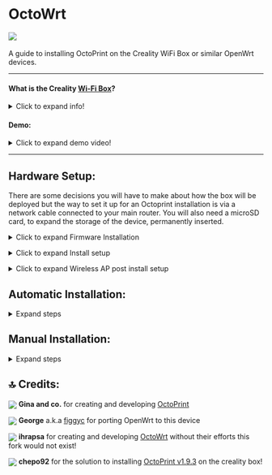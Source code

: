 # OctoWrt

<p align="left">
<img height=100 src="img/OctoPrint+OpenWrt.png">
</p>

A guide to installing OctoPrint on the Creality WiFi Box or similar OpenWrt devices.

------------------

#### What is the Creality [Wi-Fi Box](https://www.creality.com/goods-detail/creality-box-3d-printer)?

<details>
  <summary>Click to expand info!</summary>

<img align=center src="https://user-images.githubusercontent.com/40600040/128502047-f25d9156-31a8-4bc9-b0ed-45200cdfe411.png">

A router box device released by Creality meant to add cloud control to your printer. Comes with closed source and proprietary software. However, some people might not like that.

**Specifications:**

 (_taken from figgyc's commit_)

- **SoC**: MediaTek MT7688AN @ 580 MHz
- **Flash**: BoyaMicro BY25Q128AS (16 MiB, SPI NOR)
- **RAM**: 128 MiB DDR2 (Winbond W971GG6SB-25)
- **Wireless**: MediaTek MT7628 802.11b/g/n
- **Peripheral**: Genesys Logic GL850G 2 port USB 2.0 hub
- **I/O**: 1x 10/100 Ethernet port, microSD SD-XC Class 10 slot, 4x LEDs, 2x USB 2.0 ports, micro USB input (for power only), reset button
- **FCC ID**: 2AXH6CREALITY-BOX
- **UART**: test pads: (square on silkscreen) 3V3, TX, RX, GND; default baudrate: 57600  
  
  </details>
  

#### Demo:
<details>
  <summary>Click to expand demo video!</summary>

https://user-images.githubusercontent.com/40600040/128418449-79f69b98-8f81-4315-b18a-8869d186eed6.mp4

</details>

------------------

## Hardware Setup:

There are some decisions you will have to make about how the box will be deployed but the way to set it up for an Octoprint installation is via a network cable connected to your main router. You will also need a microSD card, to expand the storage of the device, permanently inserted.

<details>

  <summary>Click to expand Firmware Installation</summary>

  ## ⚠️ [Click Here For Firmware](https://github.com/shivajiva101/KlipperWrt/tree/v3.3/Firmware/OpenWrt_snapshot) ⚠️

## Flashing OpenWrt:  

### If you're box is currently on stock firmware:

Alternative Options:  
**A. Standard option**

1. Copy `cxsw_update.tar.bz2` from this release to the root of a FAT32 formatted microSD card.  
2. Turn on the device, wait for it to start, then insert the card. The stock firmware reads the `install.sh` script from this archive and flashes the new OpenWrt image.  
3. The box will create a wireless AP `OpenWrt`, you can now proceed to install setup

**B. Through the Stock firmware UI interface (link)**

**C. Using the `Recovery process`** see below  

### If your box is already on OpenWrt and has the luci web UI reachable:

Alternative Options:  
**A. Flashing another Openwrt binary:** Access the luci web UI -> Go to System -> Upgrade -> Uncheck the box that sais `Save configs` -> Upload the SYSUPGRADE bin -> Flash  
**B. Resetting the box** By holding the reset button for about 6 seconds the box will freshly reset the current OpenWrt firmware.  
**C. Using the `Recovery process`** see below  


## Recovery process  
If the box is either on stock or Openwrt but unreachable (semi bricked) 
⚠️ With the recovery process you can restore stock firmware or install/recover Openwrt firmware regardless of what's already on the box.

**Recovering to Openwrt**  
1. Rename the SYSUPGRADE bin to `root_uImage`  
2. Put it on a fat32 formatted USB stick (not uSD card)  
3. With the box powerd off, plug the USB stick in the box  
4. Press and hold the reset button.  
5. While holding the reset button power on the box and keep it pressed for about 6-10sec  
6. Leds should start flashing while the box installs the firmware  
7. Let it be for a couple of minutes until you see it on the network (`OctoWrt` WiFi AP )  

**Restoring to Stock**  
1. Extract the `root_uImage` file from the `cxsw_update.tar.bz2`   
2 - 6. Same steps as above  
7. You should see the creality AP


</details>

<p></p>
<details>
  <summary>Click to expand Install setup</summary>

#### Connect to the wireless access point:

<p align="left">
<img src="img/Screenshot_1.png">
</p>

#### Login to Luci from a browser:

Using a web browser enter `192.168.1.1:81` in the address bar, it will automatically redirect to the Luci login page. Credentials are root for the username and the password field left blank.

<p align="left">
<img src="img/Screenshot_2.png">
</p>

#### Select Network->Interfaces :

Access the lan interface from the dropdown menu.

<p align="left">
<img src="img/Screenshot_4.png">
</p>

#### Edit the lan interface:

Select edit to access the settings.

<p align="left">
<img src="img/Screenshot_5.png">
</p>

#### Change Protocol:

Change the lan interface from Static address to DHCP client.

<p align="left">
<img src="img/Screenshot_6.png">
</p>

#### Confirm Protocol switch:

Confirm by clicking the Switch Protocol button and then save.
<p align="left">
<img src="img/Screenshot_7.png">
</p>

#### Save & Apply unchecked:
<p align="left">
<img src="img/Screenshot_8.png">
</p>

#### ⚠️ Now disconnect from the wireless AP and connect via an ethernet cable to your main router or a hub connected to the main router!

#### DHCP Client IP address:
Check the main routers interface for the IP address it assigned the box and use it to access the Luci interface e.g. `192.168.0.100:81`
<p align="left">
<img src="img/Screenshot_9.png">
</p>

Login using root, leaving the password field blank, then access Services->Terminal and login as root.

<p align="left">
<img src="img/Screenshot_11_0.png">
</p>

<details>

<summary>Terminal config</summary>
<p></p>
If the terminal cannot connect you need to change the interface for the terminal in the config tab
<p></p>
<p align="left">
<img src="img/Screenshot_12_0.png">
</p>

#### Select interface:
<p align="left">
<img src="img/Screenshot_12_1.png">
</p>

#### Save & Apply:
<p align="left">
<img src="img/Screenshot_12_2.png">
</p>
</details>

#### Connect:
<p align="left">
<img src="img/Screenshot_12_3.png">
</p>

#### You are now ready to proceed with step 1 of the Automatic or Manual Installation!

</details>
<p></p>
 <details>

  <summary>Click to expand Wireless AP post install setup</summary>

  ## Wireless Access Point

  If you plan to use the wireless AP for accessing OctoPrint & the Luci Admin interface post OctoPrint installation, rather than a network cable, you will need to change the lan interface back to a static IP for it to function correctly. This is due to the AP connectivity requiring the LAN interface to have: 
  - a different subnet to the main router so the gateways are different.
  - a DHCP server to assign IP addresses to that subnet.

#### Access Network->Wireless
<p align="left">
<img src="img/Screenshot_13_0.png">
</p>

#### Scan for main router AP:
<p align="left">
<img src="img/Screenshot_11.png">
</p>

#### Scan in progress:
<p align="left">
<img src="img/Screenshot_12.png">
</p>

#### Selecting the main routers AP:
<p align="left">
<img src="img/Screenshot_13_1.png">
</p>

#### Connection details:
Enter the main routers wifi password and lock the BSSID then save.
<p align="left">
<img src="img/Screenshot_14.png">
</p>

#### Save & Apply:
<p></p>
<p align="left">
<img src="img/Screenshot_15.png">
</p>

#### Wifi connection to main router:
<p align="left">
<img src="img/Screenshot_13_2.png">
</p>

#### Access Network->Interfaces
Now it is safe to return the lan interface to static IP with DHCP server.
<p align="left">
<img src="img/Screenshot_30.png">
</p>

#### Edit lan interface:
<p align="left">
<img src="img/Screenshot_31.png">
</p>


#### Change protocol to static:
<p align="left">
<img src="img/Screenshot_32.png">
</p>

#### Confirm switch:
<p align="left">
<img src="img/Screenshot_33.png">
</p>

#### Choose wireless access point IP address:
If `192.168.1.1` is already in use by the main router, to avoid conflicts, change it to an available subnet e.g. `192.168.3.1` and set the netmask before saving.
<p align="left">
<img src="img/Screenshot_34.png">
</p>

#### Save, then Apply unchecked:
<p align="left">
<img src="img/Screenshot_35.png">
</p>

#### Disconnect the LAN cable and power cycle:
When the box boots you can connect to the wireless AP.
<p align="left">
<img src="img/Screenshot_36.png">
</p>


#### Check the connection is assigned to the static IP:
<p align="left">
<img src="img/Screenshot_37.png">
</p>

Congratulations you are all done! You can access OctoPrint through the wireless AP on the default gateway of the connection.
</details>

## Automatic Installation:

<details>
  <summary>Expand steps</summary>
  <p></p>

---
  ### ⚠️ You must complete the firmware and install setup before running these scripts! ⚠️
---
  #### 1. Execute extroot script:
   Make sure you have a microSD card inserted, then copy and paste the commands below...
  ```
  wget https://github.com/shivajiva101/OctoWrt/raw/23.05.3-150/scripts/1_format_extroot.sh
  chmod +x 1_format_extroot.sh
  ./1_format_extroot.sh

  ```
  #### 2. Execute install script:
  <b>Important:</b> You *need* a stable internet connection for this to succeed.
  If the script fails try using the manual installation method.
  ```
  wget https://github.com/shivajiva101/OctoWrt/raw/23.05.3-150/scripts/2_octoprint_install.sh
  chmod +x 2_octoprint_install.sh
  ./2_octoprint_install.sh

  ```


  #### 3. Access Octoprint UI on port 5000

  ```
  http://box-ip:5000
  ```

  When prompted use the following **server commands**:

    - Restart OctoPrint : `/etc/init.d/octoprint restart`
    - Restart system : `reboot`
    - Shutdown system : `poweroff`

  For **webcam** support:

  Services->MJPG-Streamer is the configuration interface. Modify that to change resolution, fps, user, pass etc.

  Inside OctoPrint snapshot and stream fields add the following:
  - Stream URL: `http://your-box-ip:8080/?action=stream`
  - Snapshot URL: `http://your-box-ip:8080/?action=snapshot`
  - ffmpeg binary path as: `/usr/bin/ffmpeg`


</details>

## Manual Installation:

<details>
  <summary>Expand steps</summary>

---
  ### ⚠️ You must complete the firmware and install setup before running these scripts! ⚠️
---

## ⤵️ 1. Prepare:

<details>
  <summary>Expand steps!</summary>
  


 #### 1. Extroot:
  First execute [this](https://github.com/shivajiva101/OctoWrt/blob/23.05.3-150/scripts/1_format_extroot.sh) script. Make sure you have a microsd card inserted as this step creates an extroot filesytem overlay on the card to expand the available space. Here's the code to fetch the script and run it.
  
  ```
  cd ~
  wget https://github.com/shivajiva101/OctoWrt/raw/23.05.3-150/scripts/1_format_extroot.sh
  chmod +x 1_format_extroot.sh
  ./1_format_extroot.sh

  ```
  
#### 2. Swap:
Next step is to create a swapfile on the newly created overlay fs.

  ```
  dd if=/dev/zero of=/overlay/swap.page bs=1M count=512;
  mkswap /overlay/swap.page;
  swapon /overlay/swap.page;
  mount -o remount,size=256M /tmp;

  ```
#### 3. Mount:
Create new rc.local file to mount swap file and tmp folder on boot
  ```
  rm /etc/rc.local;
  cat << "EOF" > /etc/rc.local
  # Put your custom commands here that should be executed once
  # the system init finished. By default this file does nothing.
  ### activate the swap file on the SD card
  swapon /overlay/swap.page
  ### expand /tmp space
  mount -o remount,size=256M /tmp
  exit 0
  EOF

  ```
  
</details>

## ⤵️ 2. Install:

<details>
  <summary>Expand steps!</summary>
  <p></p>
Now you can setup the correct package feeds. OpenWrt doesn't include WB01 hardware currently so there is a mismatch in the kernel version when using their repository for the core packages. Instead you are going to use the core packages created when this releases firmware was compiled and subsequently uploaded to this branch. This ensures all kernel modules match the kernel signature and can be installed through opkg, making it more extensible to other 3D printers.

#### 1. Install OpenWrt dependencies:

---
First step is to update opkg and install the dependencies.
```
opkg update
opkg install --force-overwrite gcc
opkg install make unzip htop wget-ssl git-http kmod-video-uvc luci-app-mjpg-streamer
opkg install v4l-utils mjpg-streamer-input-uvc mjpg-streamer-output-http mjpg-streamer-www ffmpeg

```
------------------------------

Install python 3 packages.
```
opkg install python3 python3-pip python3-dev python3-psutil python3-yaml python3-netifaces
opkg install python3-pillow python3-tornado python3-markupsafe
pip install --upgrade setuptools
pip install --upgrade pip
pip install future regex sgmllib3k

```
 
--------------------

#### 2. Fetch Octoprint:
Next step is cloning OctoPrint and then patching it to remove the argon2-cffi dependency that OpenWrt cannot fulfil.
```
git clone --depth 1 -b 1.10.1 https://github.com/OctoPrint/OctoPrint.git src
cd src
wget https://github.com/shivajiva101/OctoWrt/raw/23.05.3-150/octoprint/noargon2.patch
git apply noargon2.patch

```
#### 3. Install OctoPrint:
If you are running this step again due to a failed previous attempt it's essential that the current directory is ~/src before executing the command!
```
pip install .

```

#### 4. Create octoprint service:
  
  <details>
    <summary> Expand </summary>
  
  ```
  rm -f /etc/init.d/octoprint
  cat << "EOF" > /etc/init.d/octoprint
  #!/bin/sh /etc/rc.common
  # Copyright (C) 2009-2014 OpenWrt.org
  # Put this inside /etc/init.d/

  START=91
  STOP=10
  USE_PROCD=1


  start_service() {
      procd_open_instance
      procd_set_param command octoprint serve --iknowwhatimdoing
      procd_set_param respawn
      procd_set_param stdout 1
      procd_set_param stderr 1
      procd_close_instance
  }
  EOF

  ```
  </details>
  
#### 5. Make it executable:

```
chmod +x /etc/init.d/octoprint

```
#### 6. Enable the service:

```
service octoprint enable

``` 

#### 7. Reboot and wait a while

```
reboot

```

▶️ _**Note!**_  
_Booting the latest versions of OctoPrint takes a while (~5 minutes) and even longer on the first boot after installation when OctoPrint will configure itself. Once booted however, everything works as expected. If you care that much about this you can install older versions (v1.0.0 for example) that are much lighter but are not plugin enabled. Only Temps, Control, Webcam and Gcode preview._
  
#### 8. First setup
  
<details>
  <summary> Expand steps </summary>
  
Access Octoprint UI on port 5000
  
```
http://box-ip:5000
```
  
When prompted use thefollowing **server commands**:

  - Restart OctoPrint : `/etc/init.d/octoprint restart`  
  - Restart system : `reboot`  
  - Shutdown system : `poweroff`  

For **webcam** support:  
  
  `/etc/config/mjpg-streamer` is the configuration file. Modify that to change resolution, fps, user, pass etc.  
  Inside OctoPrint snapshot and stream fields add the following:
  - Stream URL: `http://your-box-ip:8080/?action=stream`  
  - Snapshot URL: `http://your-box-ip:8080/?action=snapshot` 
  
  If webcam not showing, unplug and replug it.  
    
  </details>
  
  #### 9. Timelapse plugin setup

* _ffmpeg bin path_
  
  <details>
    <summary> Expand steps </summary>
    
    In octoprint settings set the ffmpeg binary path as:
    
    ```
    /usr/bin/ffmpeg
    ```
    
   </details
  
</details>

</details>

## 🔝 Credits:

<img width=20 align=center src="https://avatars.githubusercontent.com/u/5982294?s=48&v=4">  **Gina and co.** for creating and developing [OctoPrint](https://github.com/OctoPrint/OctoPrint)

<img width=20 align=center src="https://avatars.githubusercontent.com/u/8902415?v=4">  **George** a.k.a [figgyc](https://github.com/figgyc) for porting OpenWrt to this device

<img width=20 align=center src="https://avatars.githubusercontent.com/u/40600040?v=4">  **ihrapsa** for creating and developing [OctoWrt](https://github.com/ihrapsa/OctoWrt) without their efforts this fork would not exist!

<img width=20 align=center src="https://avatars.githubusercontent.com/u/26207806?v=4">  **chepo92** for the solution to installing [OctoPrint v1.9.3](https://github.com/chepo92/OctoPrint/tree/no-argon) on the creality box!
